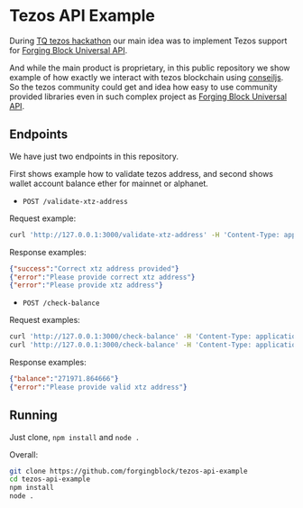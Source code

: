 # Tezos API Example

During [TQ tezos hackathon](http://ideo.tqtezos.com/) our main idea was to implement Tezos support for [Forging Block Universal API](https://api.forgingblock.io/docs/#fbuni).

And while the main product is proprietary, in this public repository we show example of how exactly we interact with tezos blockchain using [conseiljs](https://github.com/Cryptonomic/ConseilJS). So the tezos community could get and idea how easy to use community provided libraries even in such complex project as [Forging Block Universal API](https://api.forgingblock.io/docs/#fbuni).

## Endpoints

We have just two endpoints in this repository. 

First shows example how to validate tezos address, and second shows wallet account balance ether for mainnet or alphanet.

- `POST /validate-xtz-address`

Request example:

```bash
curl 'http://127.0.0.1:3000/validate-xtz-address' -H 'Content-Type: application/x-www-form-urlencoded' --data 'address=tz1isXamBXpTUgbByQ6gXgZQg4GWNW7r6rKE'
```

Response examples:
```json
{"success":"Correct xtz address provided"}
{"error":"Please provide correct xtz address"}
{"error":"Please provide xtz address"}
```

- `POST /check-balance`

Request examples:
```bash
curl 'http://127.0.0.1:3000/check-balance' -H 'Content-Type: application/x-www-form-urlencoded' --data 'address=tz1TaLYBeGZD3yKVHQGBM857CcNnFFNceLYh'
curl 'http://127.0.0.1:3000/check-balance' -H 'Content-Type: application/x-www-form-urlencoded' --data 'address=tz1TaLYBeGZD3yKVHQGBM857CcNnFFNceLYh&network=alphanet'
```

Response examples:
```json
{"balance":"271971.864666"}
{"error":"Please provide valid xtz address"}
```

## Running

Just clone, `npm install` and `node .`

Overall: 

```bash
git clone https://github.com/forgingblock/tezos-api-example
cd tezos-api-example
npm install
node .
```
